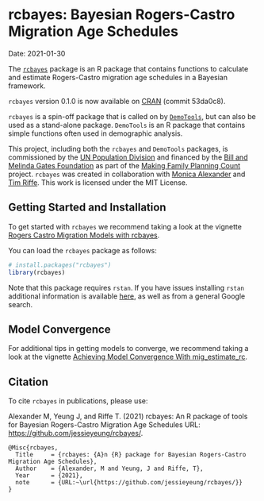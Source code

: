 
# rcbayes: Bayesian Rogers-Castro Migration Age Schedules

Date: 2021-01-30

The
[`rcbayes`](https://cran.r-project.org/web/packages/rcbayes/index.html)
package is an R package that contains functions to calculate and
estimate Rogers-Castro migration age schedules in a Bayesian framework.

`rcbayes` version 0.1.0 is now available on
[CRAN](https://cran.r-project.org/web/packages/rcbayes/index.html)
(commit 53da0c8).

`rcbayes` is a spin-off package that is called on by
[`DemoTools`](https://github.com/timriffe/DemoTools/), but can also be
used as a stand-alone package. `DemoTools` is an R package that contains
simple functions often used in demographic analysis.

This project, including both the `rcbayes` and `DemoTools` packages, is
commissioned by the [UN Population
Division](http://www.un.org/en/development/desa/population/) and
financed by the [Bill and Melinda Gates
Foundation](https://www.gatesfoundation.org/) as part of the [Making
Family Planning
Count](http://www.un.org/en/development/desa/population/projects/making-family-planning-count/index.shtml)
project. `rcbayes` was created in collaboration with [Monica
Alexander](https://www.monicaalexander.com/) and [Tim
Riffe](https://github.com/timriffe/). This work is licensed under the
MIT License.

## Getting Started and Installation

To get started with `rcbayes` we recommend taking a look at the vignette
[Rogers Castro Migration Models with
rcbayes](https://cran.r-project.org/web/packages/rcbayes/vignettes/intro_to_rcbayes.html).

You can load the `rcbayes` package as follows:

``` r
# install.packages("rcbayes")
library(rcbayes)
```

Note that this package requires `rstan`. If you have issues installing
`rstan` additional information is available
[here](https://github.com/stan-dev/rstan/wiki), as well as from a
general Google search.

## Model Convergence

For additional tips in getting models to converge, we recommend taking a
look at the vignette [Achieving Model Convergence With
mig\_estimate\_rc](https://cran.r-project.org/web/packages/rcbayes/vignettes/convergence_issues.html).

## Citation

To cite `rcbayes` in publications, please use:

Alexander M, Yeung J, and Riffe T. (2021) rcbayes: An R package of tools
for Bayesian Rogers-Castro Migration Age Schedules URL:
<https://github.com/jessieyeung/rcbayes/>.

    @Misc{rcbayes,
      Title     = {rcbayes: {A}n {R} package for Bayesian Rogers-Castro Migration Age Schedules},
      Author    = {Alexander, M and Yeung, J and Riffe, T},
      Year      = {2021},
      note      = {URL:~\url{https://github.com/jessieyeung/rcbayes/}}
    }
